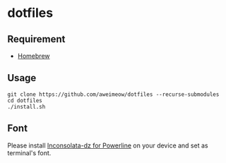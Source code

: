 # dotfiles

## Requirement

* [Homebrew](https://brew.sh/)

## Usage

```
git clone https://github.com/aweimeow/dotfiles --recurse-submodules
cd dotfiles
./install.sh
```

## Font

Please install [Inconsolata-dz for Powerline](https://github.com/powerline/fonts/blob/master/InconsolataDz/Inconsolata-dz%20for%20Powerline.otf) on your device and set as terminal's font.

